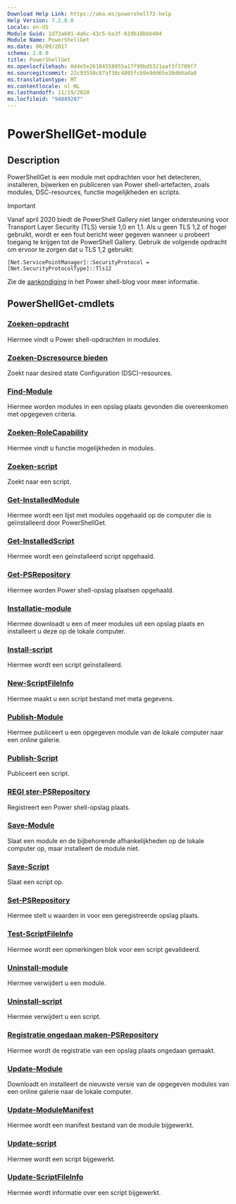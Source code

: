```yaml
---
Download Help Link: https://aka.ms/powershell72-help
Help Version: 7.2.0.0
Locale: en-US
Module Guid: 1d73a601-4a6c-43c5-ba3f-619b18bbb404
Module Name: PowerShellGet
ms.date: 06/09/2017
schema: 2.0.0
title: PowerShellGet
ms.openlocfilehash: 0d4e5e26184558055a17f99bd5321aaf3f3789f7
ms.sourcegitcommit: 22c93550c87af30c4895fcb9e9dd65e30d60ada0
ms.translationtype: MT
ms.contentlocale: nl-NL
ms.lasthandoff: 11/19/2020
ms.locfileid: "94889207"
---
```

# PowerShellGet-module

## Description

PowerShellGet is een module met opdrachten voor het detecteren, installeren, bijwerken en publiceren van Power shell-artefacten, zoals modules, DSC-resources, functie mogelijkheden en scripts.

> [!IMPORTANT]
> Vanaf april 2020 biedt de PowerShell Gallery niet langer ondersteuning voor Transport Layer Security (TLS) versie 1,0 en 1,1. Als u geen TLS 1,2 of hoger gebruikt, wordt er een fout bericht weer gegeven wanneer u probeert toegang te krijgen tot de PowerShell Gallery. Gebruik de volgende opdracht om ervoor te zorgen dat u TLS 1,2 gebruikt:
>
> `[Net.ServicePointManager]::SecurityProtocol = [Net.SecurityProtocolType]::Tls12`
>
> Zie de [aankondiging](https://devblogs.microsoft.com/powershell/powershell-gallery-tls-support/) in het Power shell-blog voor meer informatie.

## PowerShellGet-cmdlets

### [Zoeken-opdracht](Find-Command.md)
Hiermee vindt u Power shell-opdrachten in modules.

### [Zoeken-Dscresource bieden](Find-DscResource.md)
Zoekt naar desired state Configuration (DSC)-resources.

### [Find-Module](Find-Module.md)
Hiermee worden modules in een opslag plaats gevonden die overeenkomen met opgegeven criteria.

### [Zoeken-RoleCapability](Find-RoleCapability.md)
Hiermee vindt u functie mogelijkheden in modules.

### [Zoeken-script](Find-Script.md)
Zoekt naar een script.

### [Get-InstalledModule](Get-InstalledModule.md)
Hiermee wordt een lijst met modules opgehaald op de computer die is geïnstalleerd door PowerShellGet.

### [Get-InstalledScript](Get-InstalledScript.md)
Hiermee wordt een geïnstalleerd script opgehaald.

### [Get-PSRepository](Get-PSRepository.md)
Hiermee worden Power shell-opslag plaatsen opgehaald.

### [Installatie-module](Install-Module.md)
Hiermee downloadt u een of meer modules uit een opslag plaats en installeert u deze op de lokale computer.

### [Install-script](Install-Script.md)
Hiermee wordt een script geïnstalleerd.

### [New-ScriptFileInfo](New-ScriptFileInfo.md)
Hiermee maakt u een script bestand met meta gegevens.

### [Publish-Module](Publish-Module.md)
Hiermee publiceert u een opgegeven module van de lokale computer naar een online galerie.

### [Publish-Script](Publish-Script.md)
Publiceert een script.

### [REGI ster-PSRepository](Register-PSRepository.md)
Registreert een Power shell-opslag plaats.

### [Save-Module](Save-Module.md)
Slaat een module en de bijbehorende afhankelijkheden op de lokale computer op, maar installeert de module niet.

### [Save-Script](Save-Script.md)
Slaat een script op.

### [Set-PSRepository](Set-PSRepository.md)
Hiermee stelt u waarden in voor een geregistreerde opslag plaats.

### [Test-ScriptFileInfo](Test-ScriptFileInfo.md)
Hiermee wordt een opmerkingen blok voor een script gevalideerd.

### [Uninstall-module](Uninstall-Module.md)
Hiermee verwijdert u een module.

### [Uninstall-script](Uninstall-Script.md)
Hiermee verwijdert u een script.

### [Registratie ongedaan maken-PSRepository](Unregister-PSRepository.md)
Hiermee wordt de registratie van een opslag plaats ongedaan gemaakt.

### [Update-Module](Update-Module.md)
Downloadt en installeert de nieuwste versie van de opgegeven modules van een online galerie naar de lokale computer.

### [Update-ModuleManifest](Update-ModuleManifest.md)
Hiermee wordt een manifest bestand van de module bijgewerkt.

### [Update-script](Update-Script.md)
Hiermee wordt een script bijgewerkt.

### [Update-ScriptFileInfo](Update-ScriptFileInfo.md)
Hiermee wordt informatie over een script bijgewerkt.
